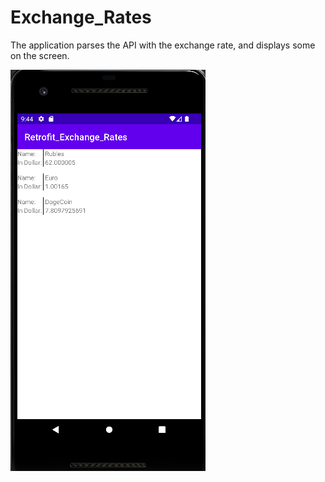 # Exchange_Rates

The application parses the API with the exchange rate, and displays some on the screen.

![Screenshot_5.png](Screenshot_5.png)
